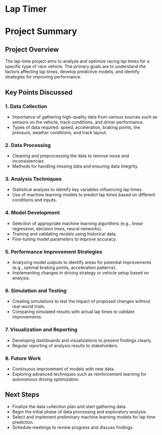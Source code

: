 # Lap Timer
# Project Summary

## Project Overview
The lap-time project aims to analyze and optimize racing lap times for a specific type of race vehicle. 
The primary goals are to understand the factors affecting lap times, develop predictive models, and identify strategies for improving performance.

## Key Points Discussed

### 1. Data Collection
- Importance of gathering high-quality data from various sources such as sensors on the vehicle, track conditions, and driver performance.
- Types of data required: speed, acceleration, braking points, tire pressure, weather conditions, and track layout.

### 2. Data Processing
- Cleaning and preprocessing the data to remove noise and inconsistencies.
- Methods for handling missing data and ensuring data integrity.

### 3. Analysis Techniques
- Statistical analysis to identify key variables influencing lap times.
- Use of machine learning models to predict lap times based on different conditions and inputs.

### 4. Model Development
- Selection of appropriate machine learning algorithms (e.g., linear regression, decision trees, neural networks).
- Training and validating models using historical data.
- Fine-tuning model parameters to improve accuracy.

### 5. Performance Improvement Strategies
- Analyzing model outputs to identify areas for potential improvements (e.g., optimal braking points, acceleration patterns).
- Implementing changes in driving strategy or vehicle setup based on analysis.

### 6. Simulation and Testing
- Creating simulations to test the impact of proposed changes without real-world trials.
- Comparing simulated results with actual lap times to validate improvements.

### 7. Visualization and Reporting
- Developing dashboards and visualizations to present findings clearly.
- Regular reporting of analysis results to stakeholders.

### 8. Future Work
- Continuous improvement of models with new data.
- Exploring advanced techniques such as reinforcement learning for autonomous driving optimization.

## Next Steps
- Finalize the data collection plan and start gathering data.
- Begin the initial phase of data processing and exploratory analysis.
- Select and implement preliminary machine learning models for lap time prediction.
- Schedule meetings to review progress and discuss findings.
